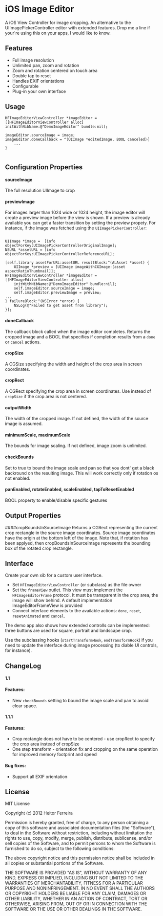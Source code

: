 iOS Image Editor
================

A iOS View Controller for image cropping. An alternative to the UIImagePickerController editor with extended features. Drop me a line if your're using this on your apps, I would like to know.

Features
--------

* Full image resolution
* Unlimited pan, zoom and rotation
* Zoom and rotation centered on touch area
* Double tap to reset
* Handles EXIF orientations
* Configurable
* Plug-in your own interface


Usage
-----

<pre><code>HFImageEditorViewController *imageEditor = [[HFImageEditorViewController alloc] initWithNibName:@"DemoImageEditor" bundle:nil];

imageEditor.sourceImage = image;
imageEditor.doneCallback = ^(UIImage *editedImage, BOOL canceled){
    ...
}

</pre></code>


Configuration Properties
----------

#### sourceImage
The full resolution UIImage to crop

#### previewImage

For images larger than 1024 wide or 1024 height, the image editor will create a preview image before the view is shown. If a preview is already available you can get a faster transition by setting the preview propety. For instance, if the image was fetched using the <code>UIImagePickerController</code>:

<pre><code>
UIImage *image =  [info objectForKey:UIImagePickerControllerOriginalImage];
NSURL *assetURL = [info objectForKey:UIImagePickerControllerReferenceURL];

[self.library assetForURL:assetURL resultBlock:^(ALAsset *asset) {
    UIImage *preview = [UIImage imageWithCGImage:[asset aspectRatioThumbnail]];
HFImageEditorViewController *imageEditor = [[HFImageEditorViewController alloc] 
	initWithNibName:@"DemoImageEditor" bundle:nil];
    self.imageEditor.sourceImage = image;
    self.imageEditor.previewImage = preview;        
...
} failureBlock:^(NSError *error) {
    NSLog(@"Failed to get asset from library");
}];
</pre></code>

#### doneCallback
The callback block called when the image editor completes. Returns the cropped image and a BOOL that specifies if completion results from a <code>done</code> or <code>cancel</code> actions.

#### cropSize
A CGSize specifying the width and height of the crop area in screen coordinates.

#### cropRect
A CGRect specifying the crop area in screen coordinates. Use instead of `cropSize` if the crop area is not centered.

#### outputWidth
The width of the cropped image. If not defined, the width of the source image is assumed.

#### minimumScale, maximumScale
The bounds for image scaling. If not defined, image zoom is unlimited.

#### checkBounds
Set to true to bound the image scale and pan so that you dont' get a black backround on the resulting image.
This will work correctly only if rotation os not enabled. 

#### panEnabled, rotateEnabled, scaleEnabled, tapToResetEnabled
BOOL property to enable/disable specific gestures

Output Properties
----------

####cropBoundsInSourceImage
Returns a CGRect representing the current crop rectangle in the source image coordinates. Source image coordinates have the origin at the bottom left of the image. Note that, if rotation has been applyed, then cropBoundsInSourceImage represents the bounding box of the rotated crop rectangle.


Interface
---------
Create your own xib for a custom user interface.
 
* Set <code>HFImageEditorViewController</code> (or subclass) as the file owner
* Set the <code>frameView</code> outlet. This view must implement the <code>HFImageEditorFrame</code> protocol. It must be transparent in the crop area, the image will show behind. A default implementation ImageEditorFrameView is provided
* Connect interface elements to the available actions: <code>done</code>, <code>reset</code>, <code>resetAnimated</code> and <code>cancel</code>.

The demo app also shows how extended controlls can be implemented: three buttons are used for square, portrait and landscape crop.

Use the subclassing hooks (<code>startTransformHook</code>, <code>endTransformHook</code>) if you need to update the interface during image processing (to diable UI controls, for instance).


ChangeLog
---------

#### 1.1
#### Features:

* New <code>checkBounds</code> setting to bound the image scale and pan to avoid clear space.

#### 1.1.1
#### Features:

* Crop rectangle does not have to be centered - use cropRect to specify the crop area instead of cropSize
* One step transform - orientation fix and cropping on the same operation for improved memory footprint and speed

#### Bug fixes:

* Support all EXIF orientation 

License
---------
MIT License

Copyright (c) 2012 Heitor Ferreira

Permission is hereby granted, free of charge, to any person obtaining a copy of this software and associated documentation files (the "Software"), to deal in the Software without restriction, including without limitation the rights to use, copy, modify, merge, publish, distribute, sublicense, and/or sell copies of the Software, and to permit persons to whom the Software is furnished to do so, subject to the following conditions:

The above copyright notice and this permission notice shall be included in all copies or substantial portions of the Software.

THE SOFTWARE IS PROVIDED "AS IS", WITHOUT WARRANTY OF ANY KIND, EXPRESS OR IMPLIED, INCLUDING BUT NOT LIMITED TO THE WARRANTIES OF MERCHANTABILITY, FITNESS FOR A PARTICULAR PURPOSE AND NONINFRINGEMENT. IN NO EVENT SHALL THE AUTHORS OR COPYRIGHT HOLDERS BE LIABLE FOR ANY CLAIM, DAMAGES OR OTHER LIABILITY, WHETHER IN AN ACTION OF CONTRACT, TORT OR OTHERWISE, ARISING FROM, OUT OF OR IN CONNECTION WITH THE SOFTWARE OR THE USE OR OTHER DEALINGS IN THE SOFTWARE.